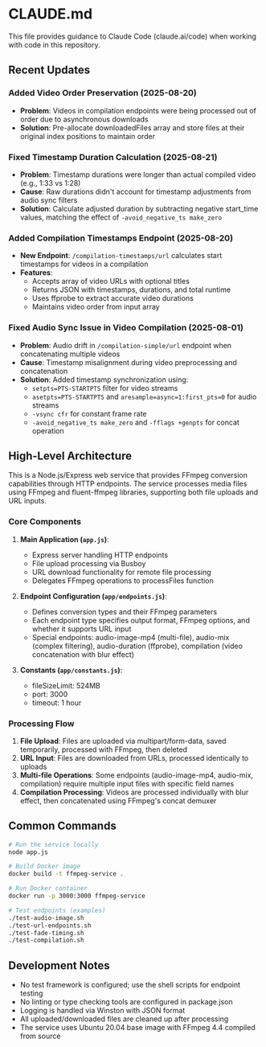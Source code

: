 # CLAUDE.md

This file provides guidance to Claude Code (claude.ai/code) when working with code in this repository.

## Recent Updates

### Added Video Order Preservation (2025-08-20)
- **Problem**: Videos in compilation endpoints were being processed out of order due to asynchronous downloads
- **Solution**: Pre-allocate downloadedFiles array and store files at their original index positions to maintain order

### Fixed Timestamp Duration Calculation (2025-08-21)
- **Problem**: Timestamp durations were longer than actual compiled video (e.g., 1:33 vs 1:28)
- **Cause**: Raw durations didn't account for timestamp adjustments from audio sync filters
- **Solution**: Calculate adjusted duration by subtracting negative start_time values, matching the effect of `-avoid_negative_ts make_zero`

### Added Compilation Timestamps Endpoint (2025-08-20)
- **New Endpoint**: `/compilation-timestamps/url` calculates start timestamps for videos in a compilation
- **Features**: 
  - Accepts array of video URLs with optional titles
  - Returns JSON with timestamps, durations, and total runtime
  - Uses ffprobe to extract accurate video durations
  - Maintains video order from input array

### Fixed Audio Sync Issue in Video Compilation (2025-08-01)
- **Problem**: Audio drift in `/compilation-simple/url` endpoint when concatenating multiple videos
- **Cause**: Timestamp misalignment during video preprocessing and concatenation
- **Solution**: Added timestamp synchronization using:
  - `setpts=PTS-STARTPTS` filter for video streams
  - `asetpts=PTS-STARTPTS` and `aresample=async=1:first_pts=0` for audio streams
  - `-vsync cfr` for constant frame rate
  - `-avoid_negative_ts make_zero` and `-fflags +genpts` for concat operation

## High-Level Architecture

This is a Node.js/Express web service that provides FFmpeg conversion capabilities through HTTP endpoints. The service processes media files using FFmpeg and fluent-ffmpeg libraries, supporting both file uploads and URL inputs.

### Core Components

1. **Main Application (`app.js`)**:
   - Express server handling HTTP endpoints
   - File upload processing via Busboy
   - URL download functionality for remote file processing
   - Delegates FFmpeg operations to processFiles function

2. **Endpoint Configuration (`app/endpoints.js`)**:
   - Defines conversion types and their FFmpeg parameters
   - Each endpoint type specifies output format, FFmpeg options, and whether it supports URL input
   - Special endpoints: audio-image-mp4 (multi-file), audio-mix (complex filtering), audio-duration (ffprobe), compilation (video concatenation with blur effect)

3. **Constants (`app/constants.js`)**:
   - fileSizeLimit: 524MB
   - port: 3000
   - timeout: 1 hour

### Processing Flow

1. **File Upload**: Files are uploaded via multipart/form-data, saved temporarily, processed with FFmpeg, then deleted
2. **URL Input**: Files are downloaded from URLs, processed identically to uploads
3. **Multi-file Operations**: Some endpoints (audio-image-mp4, audio-mix, compilation) require multiple input files with specific field names
4. **Compilation Processing**: Videos are processed individually with blur effect, then concatenated using FFmpeg's concat demuxer

## Common Commands

```bash
# Run the service locally
node app.js

# Build Docker image
docker build -t ffmpeg-service .

# Run Docker container
docker run -p 3000:3000 ffmpeg-service

# Test endpoints (examples)
./test-audio-image.sh
./test-url-endpoints.sh
./test-fade-timing.sh
./test-compilation.sh
```

## Development Notes

- No test framework is configured; use the shell scripts for endpoint testing
- No linting or type checking tools are configured in package.json
- Logging is handled via Winston with JSON format
- All uploaded/downloaded files are cleaned up after processing
- The service uses Ubuntu 20.04 base image with FFmpeg 4.4 compiled from source